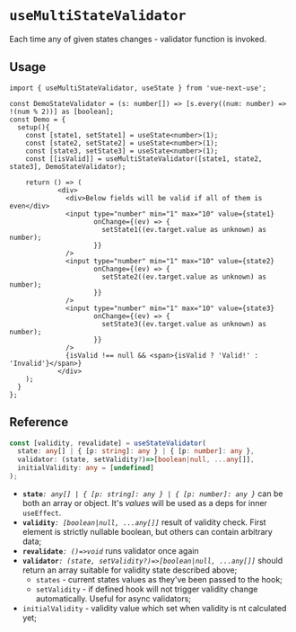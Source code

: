 # `useMultiStateValidator`

Each time any of given states changes - validator function is invoked.  

## Usage
```tsx 
import { useMultiStateValidator, useState } from 'vue-next-use';

const DemoStateValidator = (s: number[]) => [s.every((num: number) => !(num % 2))] as [boolean];
const Demo = {
  setup(){
    const [state1, setState1] = useState<number>(1);
    const [state2, setState2] = useState<number>(1);
    const [state3, setState3] = useState<number>(1);
    const [[isValid]] = useMultiStateValidator([state1, state2, state3], DemoStateValidator);

    return () => (
            <div>
              <div>Below fields will be valid if all of them is even</div>
              <input type="number" min="1" max="10" value={state1}
                     onChange={(ev) => {
                       setState1((ev.target.value as unknown) as number);
                     }}
              />
              <input type="number" min="1" max="10" value={state2}
                     onChange={(ev) => {
                       setState2((ev.target.value as unknown) as number);
                     }}
              />
              <input type="number" min="1" max="10" value={state3}
                     onChange={(ev) => {
                       setState3((ev.target.value as unknown) as number);
                     }}
              />
              {isValid !== null && <span>{isValid ? 'Valid!' : 'Invalid'}</span>}
            </div>
    );
  }
};
```

## Reference
```ts 
const [validity, revalidate] = useStateValidator(
  state: any[] | { [p: string]: any } | { [p: number]: any },
  validator: (state, setValidity?)=>[boolean|null, ...any[]],
  initialValidity: any = [undefined]
);
```
- **`state`**_`: any[] | { [p: string]: any } | { [p: number]: any }`_ can be both an array or object. It's _values_ will be used as a deps for inner `useEffect`.
- **`validity`**_`: [boolean|null, ...any[]]`_ result of validity check. First element is strictly nullable boolean, but others can contain arbitrary data;
- **`revalidate`**_`: ()=>void`_ runs validator once again
- **`validator`**_`: (state, setValidity?)=>[boolean|null, ...any[]]`_ should return an array suitable for validity state described above;
    - `states` - current states values as they've been passed to the hook;
    - `setValidity` - if defined hook will not trigger validity change automatically. Useful for async validators;
- `initialValidity` - validity value which set when validity is nt calculated yet;
